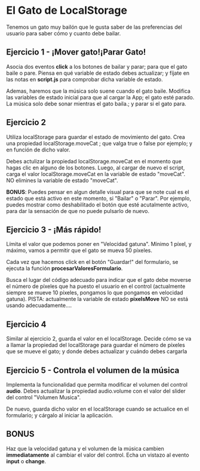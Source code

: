 # El Gato de LocalStorage

Tenemos un gato muy bailón que le gusta saber de las preferencias del usuario para saber cómo y cuanto debe bailar.

## Ejercicio 1 - ¡Mover gato!¡Parar Gato!

Asocia dos eventos **click** a los botones de bailar y parar; para que el gato baile o pare. Piensa en qué variable de estado debes actualizar; y fíjate en las notas en **script.js** para comprobar dicha variable de estado.

Ademas, haremos que la música solo suene cuando el gato baile. Modifica las variables de estado inicial para que al cargar la App; el gato esté parado. La música solo debe sonar mientras el gato baila.; y parar si el gato para.

## Ejercicio 2

Utiliza localStorage para guardar el estado de movimiento del gato. Crea una propiedad localStorage.moveCat ; que valga true o false por ejemplo; y en función de dicho valor.

Debes actulizar la propiedad localStorage.moveCat en el momento que hagas clic en alguno de los botones. Luego, al cargar de nuevo el script, carga el valor localStorage.moveCat en la variable de estado "moveCat". NO elimines la variable de estado "moveCat".

**BONUS**: Puedes pensar en algun detalle visual para que se note cual es el estado que está activo en este momento, si "Bailar" o "Parar". Por ejemplo, puedes mostrar como deshabilitado el botón que esté acutalmente activo, para dar la sensación de que no puede pulsarlo de nuevo.

## Ejercicio 3 - ¡Más rápido!

Límita el valor que podemos poner en "Velocidad gatuna". Mínimo 1 píxel, y máximo, vamos a permitir que el gato se mueva 50 píxeles.

Cada vez que hacemos click en el botón "Guardar!" del formulario, se ejecuta la función **procesarValoresFormulario**.

Busca el lugar del código adecuado para indicar que el gato debe moverse el número de píxeles que ha puesto el usuario en el control (actualmente siempre se mueve 10 píxeles, pongamos lo que pongamos en velocidad gatuna). PISTA: actualmente la variable de estado **pixelsMove** NO se está usando adecuadamente....

## Ejercicio 4

Similar al ejercicio 2, guarda el valor en el localStorage. Decide cómo se va a llamar la propiedad del localStorage para guardar el número de píxeles que se mueve el gato; y donde debes actualizar y cuándo debes cargarla

## Ejercicio 5 - Controla el volumen de la música

Implementa la funcionalidad que permita modificar el volumen del control **audio**. Debes actualizar la propiedad audio.volume con el valor del slider del control "Volumen Musica".

De nuevo, guarda dicho valor en el localStorage cuando se actualice en el formulario; y cárgalo al iniciar la aplicación.

## BONUS

Haz que la velocidad gatuna y el volumen de la música cambien **immediatamente** al cambiar el valor del control. Echa un vistazo al evento **input** o **change**.
